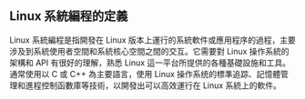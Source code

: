 ## Linux 系統編程的定義

Linux 系統編程是指開發在 Linux 版本上運行的系統軟件或應用程序的過程，主要涉及到系統使用者空間和系統核心空間之間的交互。它需要對 Linux 操作系統的架構和 API 有很好的理解，熟悉 Linux 這一平台所提供的各種基礎設施和工具。通常使用以 C 或 C++ 為主要語言，使用 Linux 操作系统的標準追踪、記憶體管理和進程控制函數庫等技術，以開發出可以高效運行在 Linux 系統上的軟件。